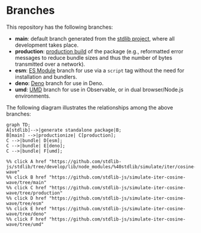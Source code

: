 <!--

@license Apache-2.0

Copyright (c) 2022 The Stdlib Authors.

Licensed under the Apache License, Version 2.0 (the "License");
you may not use this file except in compliance with the License.
You may obtain a copy of the License at

    http://www.apache.org/licenses/LICENSE-2.0

Unless required by applicable law or agreed to in writing, software
distributed under the License is distributed on an "AS IS" BASIS,
WITHOUT WARRANTIES OR CONDITIONS OF ANY KIND, either express or implied.
See the License for the specific language governing permissions and
limitations under the License.

-->

# Branches

This repository has the following branches:

-   **main**: default branch generated from the [stdlib project][stdlib-url], where all development takes place.
-   **production**: [production build][production-url] of the package (e.g., reformatted error messages to reduce bundle sizes and thus the number of bytes transmitted over a network).
-   **esm**: [ES Module][esm-url] branch for use via a `script` tag without the need for installation and bundlers.
-   **deno**: [Deno][deno-url] branch for use in Deno.
-   **umd**: [UMD][umd-url] branch for use in Observable, or in dual browser/Node.js environments.

The following diagram illustrates the relationships among the above branches:

```mermaid
graph TD;
A[stdlib]-->|generate standalone package|B;
B[main] -->|productionize| C[production];
C -->|bundle| D[esm];
C -->|bundle| E[deno];
C -->|bundle| F[umd];

%% click A href "https://github.com/stdlib-js/stdlib/tree/develop/lib/node_modules/%40stdlib/simulate/iter/cosine-wave"
%% click B href "https://github.com/stdlib-js/simulate-iter-cosine-wave/tree/main"
%% click C href "https://github.com/stdlib-js/simulate-iter-cosine-wave/tree/production"
%% click D href "https://github.com/stdlib-js/simulate-iter-cosine-wave/tree/esm"
%% click E href "https://github.com/stdlib-js/simulate-iter-cosine-wave/tree/deno"
%% click F href "https://github.com/stdlib-js/simulate-iter-cosine-wave/tree/umd"
```

[stdlib-url]: https://github.com/stdlib-js/stdlib/tree/develop/lib/node_modules/%40stdlib/simulate/iter/cosine-wave
[production-url]: https://github.com/stdlib-js/simulate-iter-cosine-wave/tree/production
[deno-url]: https://github.com/stdlib-js/simulate-iter-cosine-wave/tree/deno
[umd-url]: https://github.com/stdlib-js/simulate-iter-cosine-wave/tree/umd
[esm-url]: https://github.com/stdlib-js/simulate-iter-cosine-wave/tree/esm